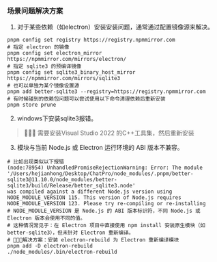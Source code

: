### 场景问题解决方案

1. 对于某些依赖（如electron）安装安装问题，通常通过配置镜像源来解决。
```shell
pnpm config set registry https://registry.npmmirror.com
# 指定 electron 的镜像
pnpm config set electron_mirror https://npmmirror.com/mirrors/electron/
# 指定 sqlite3 的预编译镜像
pnpm config set sqlite3_binary_host_mirror https://npmmirror.com/mirrors/sqlite3
# 也可以单独为某个镜像设置源
pnpm add better-sqlite3 --registry=https://registry.npmmirror.com
# 有时候碰到的依赖包问题可以尝试使用以下命令清理依赖后重新安装
pnpm store prune
```

2. windows下安装sqlite3报错。
> 🌟🌟🌟 需要安装Visual Studio 2022 的C++工具集，然后重新安装


3. 模块与当前 Node.js 或 Electron 运行环境的 ABI 版本不兼容。
```shell
# 比如出现类似以下报错
(node:78954) UnhandledPromiseRejectionWarning: Error: The module '/Users/hejianhong/Desktop/ChatPro/node_modules/.pnpm/better-sqlite3@11.10.0/node_modules/better-sqlite3/build/Release/better_sqlite3.node'
was compiled against a different Node.js version using
NODE_MODULE_VERSION 115. This version of Node.js requires
NODE_MODULE_VERSION 123. Please try re-compiling or re-installing
# NODE_MODULE_VERSION 是 Node.js 的 ABI 版本标识符，不同 Node.js 或 Electron 版本会使用不同的值。
# 这种情况常见于：在 Electron 项目中直接使用 npm install 安装原生模块（如 better-sqlite3），但未针对 Electron 重新编译。
# 🌟🌟🌟解决方案：安装 electron-rebuild 为 Electron 重新编译模块
pnpm add -D electron-rebuild
./node_modules/.bin/electron-rebuild
```